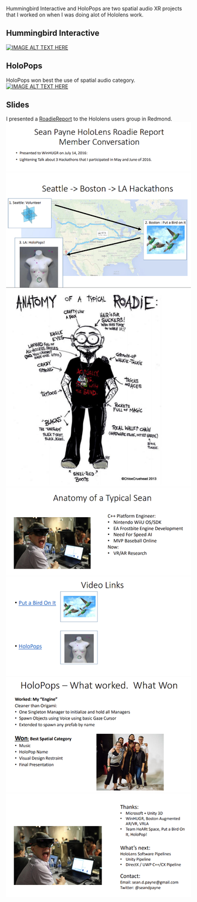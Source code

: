 Hummingbird Interactive and HoloPops are two spatial audio XR projects that I worked on when I was doing alot of Hololens work.

## Hummingbird Interactive
[![IMAGE ALT TEXT HERE](https://img.youtube.com/vi/5BCtuucg-UM/1.jpg)](https:https://www.youtube.com/watch?v=5BCtuucg-UM)
## HoloPops
HoloPops won best the use of spatial audio category.  
[![IMAGE ALT TEXT HERE](https://img.youtube.com/vi/1oZyU6HWQqY/1.jpg)](https:https://www.youtube.com/watch?v=1oZyU6HWQqY)

## Slides
I presented a [RoadieReport](SeanPayneHoloLensRoadieReport.pdf "Project Presentation PDF") to the Hololens users group in Redmond.
![slide1](https://github.com/spayne/xr_spatial_audio_hackathons/blob/master/images/1.png)
![slide2](https://github.com/spayne/xr_spatial_audio_hackathons/blob/master/images/2.png)
![slide3](https://github.com/spayne/xr_spatial_audio_hackathons/blob/master/images/3.png)
![slide4](https://github.com/spayne/xr_spatial_audio_hackathons/blob/master/images/4.png)
![slide5](https://github.com/spayne/xr_spatial_audio_hackathons/blob/master/images/5.png)
![slide6](https://github.com/spayne/xr_spatial_audio_hackathons/blob/master/images/6.png)
![slide7](https://github.com/spayne/xr_spatial_audio_hackathons/blob/master/images/7.png)











